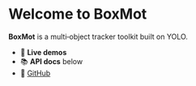 # Welcome to BoxMot

**BoxMot** is a multi‑object tracker toolkit built on YOLO.  

- 🚀 **Live demos**  
- 📚 **API docs** below  
- 🔗 [GitHub](https://github.com/your-org/boxmot)  